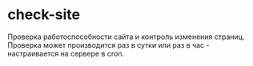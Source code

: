 # check-site
Проверка работоспособности сайта и контроль изменения страниц.
Проверка может производится раз в сутки или раз в час - настраивается на сервере в cron.
